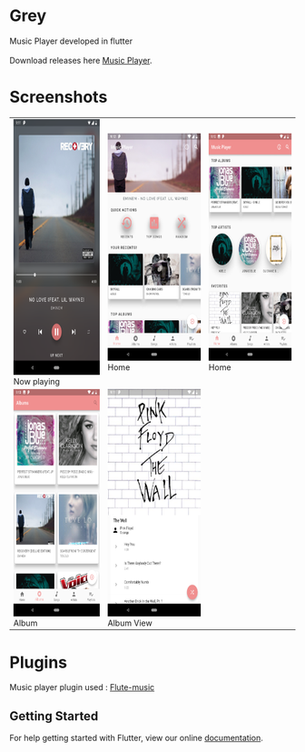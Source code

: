 # Grey
Music Player developed in flutter
<br>
<br>
Download releases here <a href="https://github.com/avirias/Grey/releases">Music Player</a>.

# Screenshots
<table>
  <tr>
    <td>
      <img src="screenshots/now_playing.png" height=450 width=253/>
      <br>
      Now playing
    </td>
    <td>
      <img src="screenshots/home1.png" height=400 width=250>
      Home
      </td>
      <td>
      <img src="screenshots/home2.png" height=400 width=250>
      Home
      </td>
    </tr>
  <tr>
      <td>
      <img src="screenshots/albums.png" height=400 width=250>
      Album
      </td>
    <td>
      <img src="screenshots/album_view.png" height=400 width=250>
      Album View
      </td>
    </tr>


  </table>

# Plugins
Music player plugin used : <a href="https://github.com/iampawan/Flute-Music-Player">Flute-music</a>

## Getting Started

For help getting started with Flutter, view our online
[documentation](https://flutter.io/).

